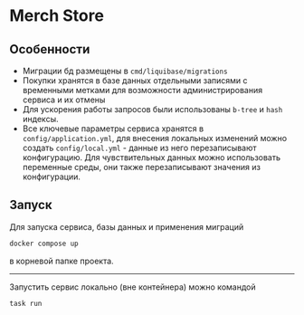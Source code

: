 # Merch Store

## Особенности
- Миграции бд размещены в `cmd/liquibase/migrations`
- Покупки хранятся в базе данных отдельными записями с временными метками для возможности администрирования сервиса и их отмены
- Для ускорения работы запросов были использованы `b-tree` и `hash` индексы.
- Все ключевые параметры сервиса хранятся в `config/application.yml`, для внесения локальных изменений можно создать `config/local.yml` - данные из него перезаписывают конфигурацию. Для чувствительных данных можно использовать переменные среды, они также перезаписывают значения из конфигурации.


## Запуск
Для запуска сервиса, базы данных и применения миграций
```bash
docker compose up
```
в корневой папке проекта.

------

Запустить сервис локально (вне контейнера) можно командой
```
task run
```